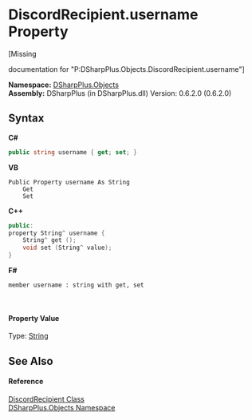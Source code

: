 # DiscordRecipient.username Property 
 

\[Missing <summary> documentation for "P:DSharpPlus.Objects.DiscordRecipient.username"\]

**Namespace:**&nbsp;<a href="b70db947-75ff-488f-5245-350c6ca1e522">DSharpPlus.Objects</a><br />**Assembly:**&nbsp;DSharpPlus (in DSharpPlus.dll) Version: 0.6.2.0 (0.6.2.0)

## Syntax

**C#**<br />
``` C#
public string username { get; set; }
```

**VB**<br />
``` VB
Public Property username As String
	Get
	Set
```

**C++**<br />
``` C++
public:
property String^ username {
	String^ get ();
	void set (String^ value);
}
```

**F#**<br />
``` F#
member username : string with get, set

```

<br />

#### Property Value
Type: <a href="http://msdn2.microsoft.com/en-us/library/s1wwdcbf" target="_blank">String</a>

## See Also


#### Reference
<a href="014fcbf5-8ed4-6863-826e-570bb29c9d8b">DiscordRecipient Class</a><br /><a href="b70db947-75ff-488f-5245-350c6ca1e522">DSharpPlus.Objects Namespace</a><br />